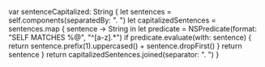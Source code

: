 var sentenceCapitalized: String {
        let sentences = self.components(separatedBy: ". ")
        let capitalizedSentences = sentences.map { sentence -> String in
            let predicate = NSPredicate(format: "SELF MATCHES %@", "^[a-z].*")
            if predicate.evaluate(with: sentence) {
                return sentence.prefix(1).uppercased() + sentence.dropFirst()
            }
            return sentence
        }
        return capitalizedSentences.joined(separator: ". ")
    }
